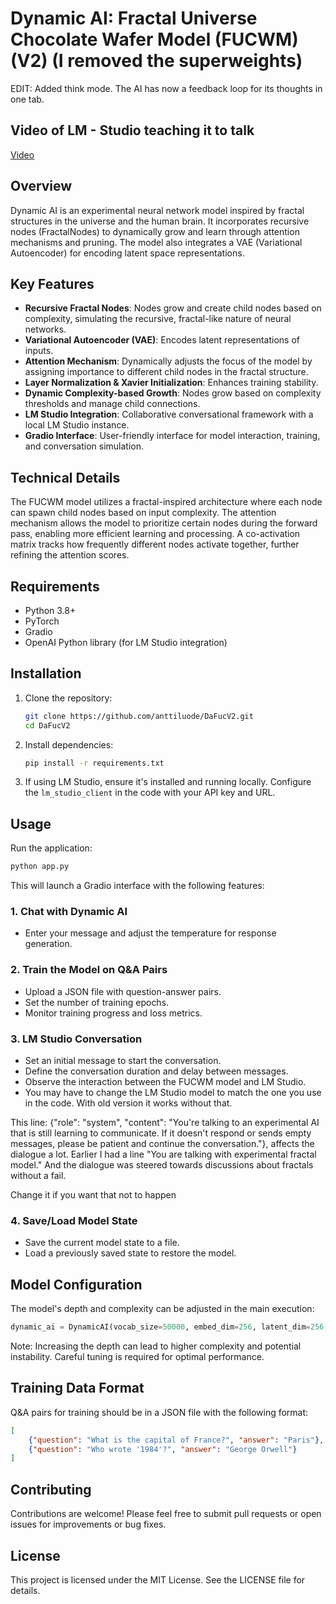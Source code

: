 # Dynamic AI: Fractal Universe Chocolate Wafer Model (FUCWM) (V2) (I removed the superweights) 

EDIT: Added think mode. The AI has now a feedback loop for its thoughts in one tab. 

## Video of LM - Studio teaching it to talk

[Video](https://www.youtube.com/live/LK7I3kOZ9AM)

## Overview

Dynamic AI is an experimental neural network model inspired by fractal structures in the universe and the human brain. It incorporates recursive nodes (FractalNodes) to dynamically grow and learn through attention mechanisms and pruning. The model also integrates a VAE (Variational Autoencoder) for encoding latent space representations.

## Key Features

- **Recursive Fractal Nodes**: Nodes grow and create child nodes based on complexity, simulating the recursive, fractal-like nature of neural networks.
- **Variational Autoencoder (VAE)**: Encodes latent representations of inputs.
- **Attention Mechanism**: Dynamically adjusts the focus of the model by assigning importance to different child nodes in the fractal structure.
- **Layer Normalization & Xavier Initialization**: Enhances training stability.
- **Dynamic Complexity-based Growth**: Nodes grow based on complexity thresholds and manage child connections.
- **LM Studio Integration**: Collaborative conversational framework with a local LM Studio instance.
- **Gradio Interface**: User-friendly interface for model interaction, training, and conversation simulation.

## Technical Details

The FUCWM model utilizes a fractal-inspired architecture where each node can spawn child nodes based on input complexity. The attention mechanism allows the model to prioritize certain nodes during the forward pass, enabling more efficient learning and processing. A co-activation matrix tracks how frequently different nodes activate together, further refining the attention scores.

## Requirements

- Python 3.8+
- PyTorch
- Gradio
- OpenAI Python library (for LM Studio integration)

## Installation

1. Clone the repository:
   ```bash
   git clone https://github.com/anttiluode/DaFucV2.git
   cd DaFucV2
   ```

2. Install dependencies:
   ```bash
   pip install -r requirements.txt
   ```

3. If using LM Studio, ensure it's installed and running locally. Configure the `lm_studio_client` in the code with your API key and URL.

## Usage

Run the application:
```bash
python app.py
```

This will launch a Gradio interface with the following features:

### 1. Chat with Dynamic AI
- Enter your message and adjust the temperature for response generation.

### 2. Train the Model on Q&A Pairs
- Upload a JSON file with question-answer pairs.
- Set the number of training epochs.
- Monitor training progress and loss metrics.

### 3. LM Studio Conversation
- Set an initial message to start the conversation.
- Define the conversation duration and delay between messages.
- Observe the interaction between the FUCWM model and LM Studio.
- You may have to change the LM Studio model to match the one you use in the code. With old version it works without that.

This line:  {"role": "system", "content": "You're talking to an experimental AI that is still learning to communicate. If it doesn't respond or sends empty messages, please be patient and continue the conversation."}, affects the dialogue a lot. Earlier I had a line "You are talking with experimental fractal model." And the dialogue was steered towards discussions about fractals without a fail.

Change it if you want that not to happen 

### 4. Save/Load Model State
- Save the current model state to a file.
- Load a previously saved state to restore the model.

## Model Configuration

The model's depth and complexity can be adjusted in the main execution:

```python
dynamic_ai = DynamicAI(vocab_size=50000, embed_dim=256, latent_dim=256, output_dim=256, max_depth=7)
```

Note: Increasing the depth can lead to higher complexity and potential instability. Careful tuning is required for optimal performance.

## Training Data Format

Q&A pairs for training should be in a JSON file with the following format:

```json
[
    {"question": "What is the capital of France?", "answer": "Paris"},
    {"question": "Who wrote '1984'?", "answer": "George Orwell"}
]
```

## Contributing

Contributions are welcome! Please feel free to submit pull requests or open issues for improvements or bug fixes.

## License

This project is licensed under the MIT License. See the LICENSE file for details.
